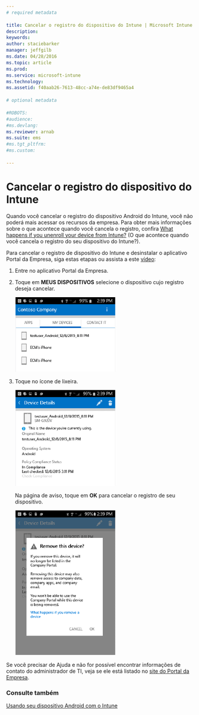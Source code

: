 ```yaml
---
# required metadata

title: Cancelar o registro do dispositivo do Intune | Microsoft Intune
description:
keywords:
author: staciebarker
manager: jeffgilb
ms.date: 04/28/2016
ms.topic: article
ms.prod:
ms.service: microsoft-intune
ms.technology:
ms.assetid: f40aab26-7613-48cc-a74e-de83df9465a4

# optional metadata

#ROBOTS:
#audience:
#ms.devlang:
ms.reviewer: arnab
ms.suite: ems
#ms.tgt_pltfrm:
#ms.custom:

---
```



# Cancelar o registro do dispositivo do Intune

Quando você cancelar o registro do dispositivo Android do Intune, você não poderá mais acessar os recursos da empresa.  Para obter mais informações sobre o que acontece quando você cancela o registro, confira [What happens if you unenroll your device from Intune?](what-happens-if-you-unenroll-your-device-from-intune-android.md) (O que acontece quando você cancela o registro do seu dispositivo do Intune?).

Para cancelar o registro de dispositivo do Intune e desinstalar o aplicativo Portal da Empresa, siga estas etapas ou assista a este [vídeo](http://aka.ms/gyq2du):

1.  Entre no aplicativo Portal da Empresa.

2.  Toque em **MEUS DISPOSITIVOS** selecione o dispositivo cujo registro deseja cancelar.

    ![android-company-portal-unenroll-choose-device](./media/andr-1-my-devices-choose.png)

3.  Toque no ícone de lixeira.

    ![android-company-portal-unenroll-tap-trash](./media/andr-2-tap-trashcan.png)

    Na página de aviso, toque em **OK** para cancelar o registro de seu dispositivo.

    ![android-company-portal-unenroll-warning](./media/andr-3-warning-about-remove.png)

Se você precisar de Ajuda e não for possível encontrar informações de contato do administrador de TI, veja se ele está listado no [site do Portal da Empresa](http://portal.manage.microsoft.com).

### Consulte também
[Usando seu dispositivo Android com o Intune](using-your-android-device-with-intune.md)

<!--HONumber=Jun16_HO1-->


